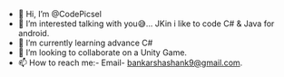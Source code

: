 - 👋 Hi, I’m @CodePicsel
- 👀 I’m interested talking with you😅... JKin i like to code C# & Java for android. 
- 🌱 I’m currently learning advance C#
- 💞️ I’m looking to collaborate on a Unity Game.
- 📫 How to reach me:- Email- bankarshashank9@gmail.com.

<!---
CodePicsel/CodePicsel is a ✨ special ✨ repository because its `README.md` (this file) appears on your GitHub profile.
You can click the Preview link to take a look at your changes.
--->
